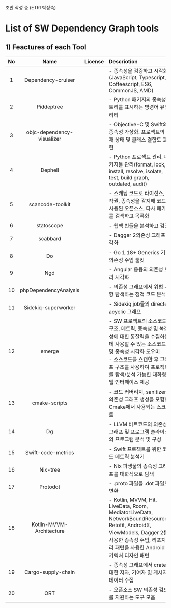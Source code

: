 초안 작성 중 (ETRI 박정숙)
# List of SW Dependency Graph tools
## 1) Feactures of each Tool
| No  | Name  | License | Descriotion | Website |
| :--: | :--------: | :------:  | :-------- | :-- | 
| 1 | Dependency-cruiser |   | - 종속성을 검증하고 시각화(JavaScript, Typescript, Coffeescript, ES6, CommonJS, AMD) |  |
| 2 | Piddeptree |   | - Python 패키지의 종속성 트리를 표시하는 명령어 유틸리티 |  |
| 3 | objc-dependency-visualizer |   | - Objective-C 및 Swift의 종속성 가상화. 프로젝트의 현재 상태 및 클래스 결합도 표현 |  |
| 4 | Dephell |   | - Python 프로젝트 관리. 패키지들 관리(format, lock, install, resolve, isolate, test, build graph, outdated, audit) |  |
| 5 | scancode-toolkit |   | - 스캐닝 코드로 라이선스, 저작권, 종속성을 감지해 코드에 사용된 오픈소스, 타사 패키지를 검색하고 목록화 |  |
| 6 | statoscope |   | - 웹팩 번들을 분석하고 검증 |  |
| 7 | scabbard |   | - Dagger 2의존성 그래프 시각화 |  |
| 8 | Do |   | - Go 1.18+ Generics 기반 의존성 주입 툴킷 |  |
| 9 | Ngd |   | - Angular 응용의 의존성 트리 시각화 |  |
| 10 | phpDependencyAnalysis |   | - 의존성 그래프에서 위법 사항 탐색하는 정적 코드 분석 |  |
| 11 | Sidekiq-superworker |   | - Sidekiq job들의 directed acyclic 그래프 |  |
| 12 | emerge |   | - SW 프로젝트의 소스코드 구조, 메트릭, 종속성 및 복잡성에 대한 통찰력을 수집하는 데 사용할 수 있는 소스코드 및 종속성 시각화 도우미 <br /> - 소스코드를 스캔한 후 그래프 구조를 사용하여 프로젝트를 탐색/분석 가능한 대화형 웹 인터페이스 제공|  |
| 13 | cmake-scripts |   | - 코드 커버리지, sanitizer, 의존성 그래프 생성을 포함한 Cmake에서 사용되는 스크립트 |  |
| 14 | Dg |   | - LLVM 비트코드의 의존성 그래프 및 프로그램 슬라이싱의 프로그램 분석 및 구성 |  |
| 15 | Swift-code-metrics |   | - Swift 프로젝트를 위한 코드 메트릭 분석기 |  |
| 16 | Nix-tree |   | - Nix 파생물의 종속성 그래프를 대화식으로 탐색 |  |
| 17 | Protodot |   | - .proto 파일을 .dot 파일로 변환 |  |
| 18 | Kotlin-MVVM-Architecture |   | - Kotlin, MVVM, Hit. LiveData, Room, MediatorLiveData, NetworkBoundResources, Retofit, AndroidX, ViewModels, Dagger 2를 사용한 종속성 주입, 리포지토리 패턴을 사용한 Android 아키텍처 디자인 패턴 |  |
| 19 | Cargo-supply-chain |   | - 종속성 그래프에서 crate에 대한 저자, 기여자 및 게시자 데이터 수집 |  |
| 20 | ORT |   | - 오픈소스 SW 의존성 검토를 지원하는 도구 모음 |  |

